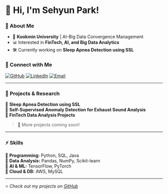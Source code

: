 # 👋 Hi, I'm Sehyun Park! 

### 📌 About Me
- 🏫 **Kookmin University** | AI-Big Data Convergence Management  
- 📊 Interested in **FinTech, AI, and Big Data Analytics**  
- 🛠 Currently working on **Sleep Apnea Detection using SSL**  

### 🔗 Connect with Me
[![GitHub](https://img.shields.io/badge/GitHub-000?logo=github&logoColor=white)](https://github.com/sehyun-park)
[![LinkedIn](https://img.shields.io/badge/LinkedIn-blue?logo=linkedin)](https://www.linkedin.com/in/sehyun-park)
[![Email](https://img.shields.io/badge/Email-D14836?logo=gmail&logoColor=white)](mailto:your.email@example.com)

---

### 📂 Projects & Research
📌 **Sleep Apnea Detection using SSL**  
📌 **Self-Supervised Anomaly Detection for Exhaust Sound Analysis**  
📌 **FinTech Data Analysis Projects**  

> 🚀 More projects coming soon!  

---

### ⚡ Skills  
🔹 **Programming:** Python, SQL, Java  
🔹 **Data Analysis:** Pandas, NumPy, Scikit-learn  
🔹 **AI & ML:** TensorFlow, PyTorch  
🔹 **Cloud & DB:** AWS, MySQL  

---
⭐️ *Check out my projects on [GitHub](https://github.com/sehyun-park)*
